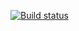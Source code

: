 [![Build status](https://ci.appveyor.com/api/projects/status/us9ixfwh4yl92kwa?svg=true)](https://ci.appveyor.com/project/EKukhotskaya/dz-project-at-2-5)
